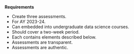 **Requirements**

- Create three assessments.
- For AY 2023-24.
- Can embedded into undergraduate data science courses.
- Should cover a two-week period.
- Each contains elements described below.
- Assessments are transparent.
- Assessments are authentic.